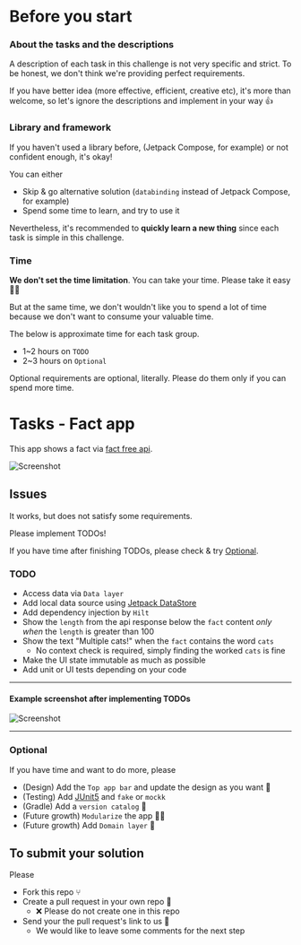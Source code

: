 # Before you start
### About the tasks and the descriptions
A description of each task in this challenge is not very specific and strict. To be honest, we don't think we're providing perfect requirements.

If you have better idea (more effective, efficient, creative etc), it's  more than welcome, so let's ignore the descriptions and implement in your way 👍

### Library and framework
If you haven't used a library before, (Jetpack Compose, for example) or not confident enough, it's okay!

You can either
- Skip & go alternative solution (`databinding` instead of Jetpack Compose, for example)
- Spend some time to learn, and try to use it

Nevertheless, it's recommended to **quickly learn a new thing** since each task is simple in this challenge.



### Time
**We don't set the time limitation**. You can take your time. Please take it easy ✌🏻

But at the same time, we don't wouldn't like you to spend a lot of time because we don't want to consume your valuable time.

The below is approximate time for each task group.
- 1~2 hours on `TODO`
- 2~3 hours on `Optional`

Optional requirements are optional, literally.  Please do them only if you can spend more time.

# Tasks - Fact app
This app shows a fact via [fact free api](https://catfact.ninja/fact).

![Screenshot](./fact_app.png)

## Issues
It works, but does not satisfy some requirements.

Please implement TODOs!

If you have time after finishing TODOs, please check & try [Optional](#optional).

### TODO
- Access data via `Data layer`
- Add local data source using [Jetpack DataStore](https://developer.android.com/topic/libraries/architecture/datastore)
- Add dependency injection by `Hilt`
- Show the `length` from the api response below the `fact` content *only when*
  the `length` is greater than 100
- Show the text "Multiple cats!" when the `fact` contains the word `cats`
  - No context check is required, simply finding the worked `cats` is fine
- Make the UI state immutable as much as possible
- Add unit or UI tests depending on your code

---
#### Example screenshot after implementing TODOs
![Screenshot](./fact_app_finish.jpg)

---

### Optional
If you have time and want to do more, please
- (Design) Add the `Top app bar` and update the design as you want 🏰
- (Testing) Add [JUnit5](https://github.com/mannodermaus/android-junit5) and `fake` or `mockk`
- (Gradle) Add a `version catalog` 📗
- (Future growth) `Modularize` the app ✌🏻
- (Future growth) Add `Domain layer` 🚴‍️

## To submit your solution
Please
- Fork this repo ⑂
- Create a pull request in your own repo 📝
  - ❌ Please do not create one in this repo
- Send your the pull request's link to us 🙏
  - We would like to leave some comments for the next step
